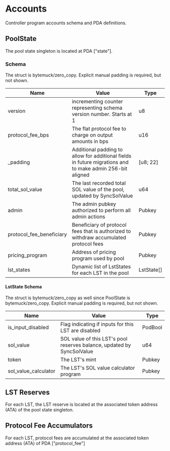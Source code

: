 # Accounts

Controller program accounts schema and PDA definitions.

## PoolState

The pool state singleton is located at PDA ["state"].

### Schema

The struct is bytemuck/zero_copy. Explicit manual padding is required, but not shown.

| Name | Value | Type |
| -- | -- | -- |
| version | incrementing counter representing schema version number. Starts at 1 | u8 |
| protocol_fee_bps | The flat protocol fee to charge on output amounts in bps | u16 |
| _padding | Additional padding to allow for additional fields in future migrations and to make admin 256-bit aligned | [u8; 22] |
| total_sol_value | The last recorded total SOL value of the pool, updated by SyncSolValue | u64 |
| admin | The admin pubkey authorized to perform all admin actions | Pubkey |
| protocol_fee_beneficiary | Beneficiary of protocol fees that is authorized to withdraw accumulated protocol fees | Pubkey |
| pricing_program | Address of pricing program used by pool | Pubkey |
| lst_states | Dynamic list of LstStates for each LST in the pool | LstState[] |

#### LstState Schema

The struct is bytemuck/zero_copy as well since PoolState is bytemuck/zero_copy. Explicit manual padding is required, but not shown.

| Name | Value | Type |
| -- | -- | -- |
| is_input_disabled | Flag indicating if inputs for this LST are disabled | PodBool |
| sol_value | SOL value of this LST's pool reserves balance, updated by SyncSolValue | u64 |
| token | The LST's mint | Pubkey |
| sol_value_calculator | The LST's SOL value calculator program | Pubkey |

## LST Reserves

For each LST, the LST reserve is located at the associated token address (ATA) of the pool state singleton.

## Protocol Fee Accumulators

For each LST, protocol fees are accumulated at the associated token address (ATA) of PDA ["protocol_fee"]
